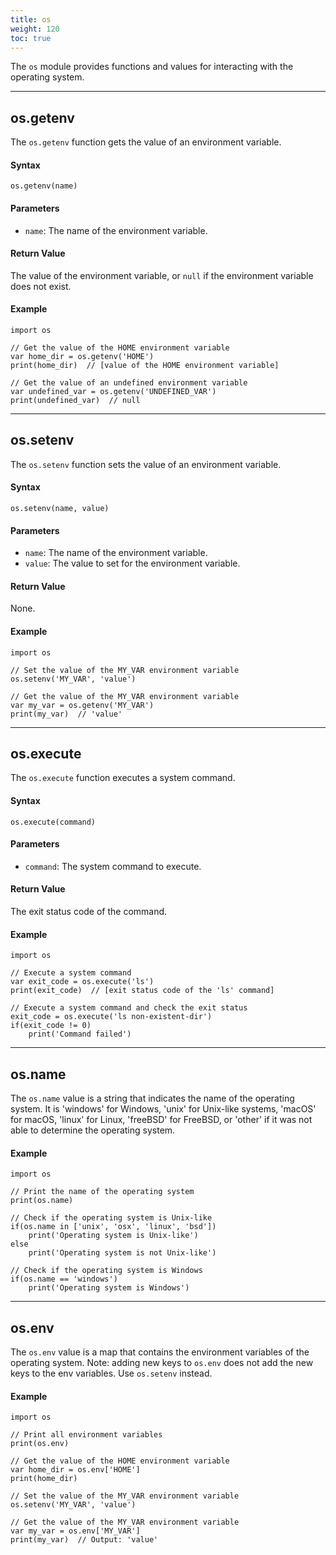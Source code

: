 ```yaml
---
title: os
weight: 120
toc: true
---
```


The `os` module provides functions and values for interacting with the operating system.

---

## os.getenv

The `os.getenv` function gets the value of an environment variable.

#### Syntax

```tea
os.getenv(name)
```

#### Parameters

-   `name`: The name of the environment variable.

#### Return Value

The value of the environment variable, or `null` if the environment variable does not exist.

#### Example

```tea
import os

// Get the value of the HOME environment variable
var home_dir = os.getenv('HOME')
print(home_dir)  // [value of the HOME environment variable]

// Get the value of an undefined environment variable
var undefined_var = os.getenv('UNDEFINED_VAR')
print(undefined_var)  // null
```

---

## os.setenv

The `os.setenv` function sets the value of an environment variable.

#### Syntax

```tea
os.setenv(name, value)
```

#### Parameters

-   `name`: The name of the environment variable.
-   `value`: The value to set for the environment variable.

#### Return Value

None.

#### Example

```tea
import os

// Set the value of the MY_VAR environment variable
os.setenv('MY_VAR', 'value')

// Get the value of the MY_VAR environment variable
var my_var = os.getenv('MY_VAR')
print(my_var)  // 'value'
```

---

## os.execute

The `os.execute` function executes a system command.

#### Syntax

```tea
os.execute(command)
```

#### Parameters

-   `command`: The system command to execute.

#### Return Value

The exit status code of the command.

#### Example

```tea
import os

// Execute a system command
var exit_code = os.execute('ls')
print(exit_code)  // [exit status code of the 'ls' command]

// Execute a system command and check the exit status
exit_code = os.execute('ls non-existent-dir')
if(exit_code != 0)
    print('Command failed')
```

---

## os.name

The `os.name` value is a string that indicates the name of the operating system. It is 'windows' for Windows, 'unix' for Unix-like systems, 'macOS' for macOS, 'linux' for Linux, 'freeBSD' for FreeBSD, or 'other' if it was not able to determine the operating system.

#### Example

```tea
import os

// Print the name of the operating system
print(os.name)

// Check if the operating system is Unix-like
if(os.name in ['unix', 'osx', 'linux', 'bsd'])
    print('Operating system is Unix-like')
else
    print('Operating system is not Unix-like')

// Check if the operating system is Windows
if(os.name == 'windows')
    print('Operating system is Windows')
```

---

## os.env

The `os.env` value is a map that contains the environment variables of the operating system. Note: adding new keys to `os.env` does not add the new keys to the env variables. Use `os.setenv` instead.

#### Example

```tea
import os

// Print all environment variables
print(os.env)

// Get the value of the HOME environment variable
var home_dir = os.env['HOME']
print(home_dir)

// Set the value of the MY_VAR environment variable
os.setenv('MY_VAR', 'value')

// Get the value of the MY_VAR environment variable
var my_var = os.env['MY_VAR']
print(my_var)  // Output: 'value'
```
